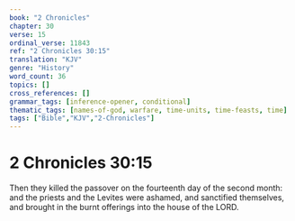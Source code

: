 ```yaml
---
book: "2 Chronicles"
chapter: 30
verse: 15
ordinal_verse: 11843
ref: "2 Chronicles 30:15"
translation: "KJV"
genre: "History"
word_count: 36
topics: []
cross_references: []
grammar_tags: [inference-opener, conditional]
thematic_tags: [names-of-god, warfare, time-units, time-feasts, time]
tags: ["Bible","KJV","2-Chronicles"]
---
```


# 2 Chronicles 30:15

Then they killed the passover on the fourteenth day of the second month: and the priests and the Levites were ashamed, and sanctified themselves, and brought in the burnt offerings into the house of the LORD.
